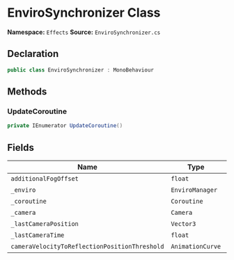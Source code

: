 # EnviroSynchronizer Class

**Namespace:** `Effects`
**Source:** `EnviroSynchronizer.cs`

## Declaration

```csharp
public class EnviroSynchronizer : MonoBehaviour
```

## Methods

### UpdateCoroutine

```csharp
private IEnumerator UpdateCoroutine()
```

## Fields

| Name | Type | Access | Modifiers |
|------|------|--------|-----------|
| `additionalFogOffset` | `float` | public | - |
| `_enviro` | `EnviroManager` | private | - |
| `_coroutine` | `Coroutine` | private | - |
| `_camera` | `Camera` | private | - |
| `_lastCameraPosition` | `Vector3` | private | - |
| `_lastCameraTime` | `float` | private | - |
| `cameraVelocityToReflectionPositionThreshold` | `AnimationCurve` | private | - |

